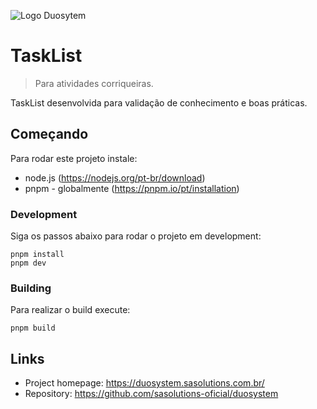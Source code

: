 ![Logo Duosytem](https://www.duosystem.com.br/wp-content/uploads/2022/05/duoverdinho-150x150.png)

# TaskList

> Para atividades corriqueiras.

TaskList desenvolvida para validação de conhecimento e boas práticas.

## Começando

Para rodar este projeto instale:

- node.js (https://nodejs.org/pt-br/download)
- pnpm - globalmente (https://pnpm.io/pt/installation)

### Development

Siga os passos abaixo para rodar o projeto em development:

```shell
pnpm install
pnpm dev
```

### Building

Para realizar o build execute:

```shell
pnpm build
```

## Links

- Project homepage: https://duosystem.sasolutions.com.br/
- Repository: https://github.com/sasolutions-oficial/duosystem

